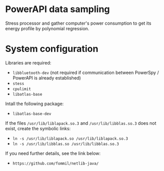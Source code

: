 # PowerAPI data sampling

Stress processor and gather computer's power consumption to get its energy profile by polynomial regression.

# System configuration

Libraries are required:
* `libbluetooth-dev` (not required if communication between PowerSpy / PowerAPI is already established)
* `stess`
* `cpulimit`
* `libatlas-base`

Intall the following package:
* `libatlas-base-dev`

If the files `/usr/lib/liblapack.so.3` and `/usr/lib/libblas.so.3` does not exist, create the symbolic links:
* `ln -s /usr/lib/liblapack.so /usr/lib/liblapack.so.3`
* `ln -s /usr/lib/libblas.so /usr/lib/libblas.so.3`

If you need further details, see the link below:
* `https://github.com/fommil/netlib-java/`